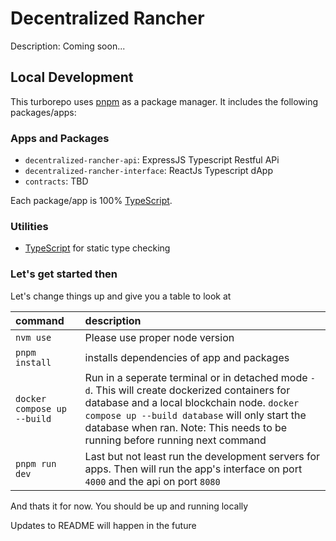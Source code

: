 # Decentralized Rancher

Description: Coming soon...

## Local Development

This turborepo uses [pnpm](https://pnpm.io) as a package manager. It includes the following packages/apps:

### Apps and Packages

- `decentralized-rancher-api`: ExpressJS Typescript Restful APi
- `decentralized-rancher-interface`: ReactJs Typescript dApp
- `contracts`: TBD

Each package/app is 100% [TypeScript](https://www.typescriptlang.org/).

### Utilities

- [TypeScript](https://www.typescriptlang.org/) for static type checking


### Let's get started then

Let's change things up and give you a table to look at

| command | description |
| :------- | :----------- |
|`nvm use` | Please use proper node version |
|`pnpm install` | installs dependencies of app and packages |
|`docker compose up --build` | Run in a seperate terminal or in detached mode `-d`. This will create dockerized containers for database and a local blockchain node. `docker compose up --build database` will only start the database when ran. Note: This needs to be running before running next command |
|`pnpm run dev` | Last but not least run the development servers for apps. Then will run the app's interface on port `4000` and the api on port `8080` |

And thats it for now. You should be up and running locally

Updates to README will happen in the future